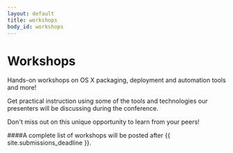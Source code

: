 ```yaml
---
layout: default
title: workshops
body_id: workshops
---
```


# Workshops

<p class="lead">

Hands-on workshops on OS X packaging, deployment and automation tools and more!

</p>

<p class="lead">

Get practical instruction using some of the tools and technologies our presenters will be discussing during the conference.

</p>

<p class="lead">

Don't miss out on this unique opportunity to learn from your peers!
</p>

####A complete list of workshops will be posted after {{ site.submissions_deadline }}.
